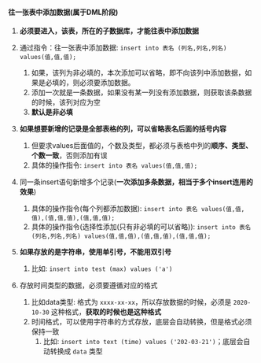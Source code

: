 

#### 往一张表中添加数据(属于DML阶段)
1. **必须要进入，该表，所在的子数据库，才能往表中添加数据**
2. 通过指令：往一张表中添加数据: `insert into 表名 (列名,列名,列名) values(值,值,值);`
   1. 如果，该列为非必填的，本次添加可以省略，即不向该列中添加数据，如果是必填的，则必须要添加数据。
   2. 添加一次就是一条数据，如果没有某一列没有添加数据，则获取该条数据的时候，该列对应为空
   3. **默认是非必填**
3. **如果想要新增的记录是全部表格的列，可以省略表名后面的括号内容**
   1. 但要求values后面值的，个数及类型，都必须与表格中列的**顺序、类型、个数一致**，否则添加有误
   2. 具体的操作指令: `insert into 表名 values(值,值,值);`

4. 同一条insert语句新增多个记录(**一次添加多条数据，相当于多个insert连用的效果**)
   1. 具体的操作指令(每个列都添加数据): `insert into 表名 values(值,值,值),(值,值,值),(值,值,值);`
   2. 具体的操作指令(选择性添加(只有非必填的可以省略)): `insert into 表名 (列名,列名,列名) values(值,值,值),(值,值,值),(值,值,值);`

5. **如果存放的是字符串，使用单引号，不能用双引号**
   1. 比如: `insert into test (max) values ('a')`

6. 存放时间类型的数据，必须要遵循对应的格式
   1. 比如data类型: 格式为 `xxxx-xx-xx`，所以存放数据的时候，必须是 `2020-10-30` 这种格式，**获取的时候也是这种格式**
   2. 时间格式，可以使用字符串的方式存放，底层会自动转换，但是格式必须保持一致
      1. 比如: `insert into text (time) values ('202-03-21')`；底层会自动转换成 `data` 类型

